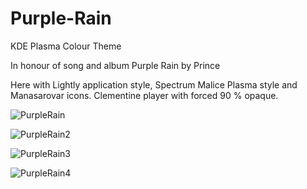 # Purple-Rain
KDE Plasma Colour Theme

In honour of song and album Purple Rain by Prince

Here with Lightly application style, Spectrum Malice Plasma style and Manasarovar icons. Clementine player with forced 90 % opaque.

![PurpleRain](https://user-images.githubusercontent.com/73434605/153747895-d01e12e3-0d89-45c5-b1af-2df052345c5f.png)

![PurpleRain2](https://user-images.githubusercontent.com/73434605/153747931-0db87d95-b751-4a5d-a5a1-537989e77a47.png)

![PurpleRain3](https://user-images.githubusercontent.com/73434605/153747941-691de853-15f7-4b80-851e-e2baadc7cfef.png)

![PurpleRain4](https://user-images.githubusercontent.com/73434605/153747942-d4a0df79-f51a-4ab1-9d46-5d7cacba5fc6.png)
